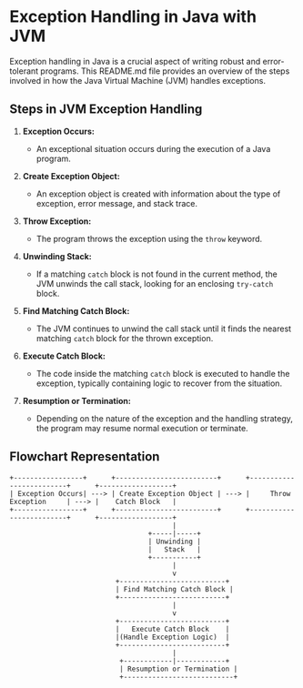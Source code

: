 # Exception Handling in Java with JVM

Exception handling in Java is a crucial aspect of writing robust and error-tolerant programs. This README.md file provides an overview of the steps involved in how the Java Virtual Machine (JVM) handles exceptions.

## Steps in JVM Exception Handling

1. **Exception Occurs:**
    - An exceptional situation occurs during the execution of a Java program.

2. **Create Exception Object:**
    - An exception object is created with information about the type of exception, error message, and stack trace.

3. **Throw Exception:**
    - The program throws the exception using the `throw` keyword.

4. **Unwinding Stack:**
    - If a matching `catch` block is not found in the current method, the JVM unwinds the call stack, looking for an enclosing `try-catch` block.

5. **Find Matching Catch Block:**
    - The JVM continues to unwind the call stack until it finds the nearest matching `catch` block for the thrown exception.

6. **Execute Catch Block:**
    - The code inside the matching `catch` block is executed to handle the exception, typically containing logic to recover from the situation.

7. **Resumption or Termination:**
    - Depending on the nature of the exception and the handling strategy, the program may resume normal execution or terminate.

## Flowchart Representation

```plaintext
+-----------------+      +-------------------------+      +-------------------------+      +------------------+
| Exception Occurs| ---> | Create Exception Object | ---> |     Throw Exception     | ---> |    Catch Block   |
+-----------------+      +-------------------------+      +-------------------------+      +------------------+
                                        |
                                  +-----|-----+
                                  | Unwinding |
                                  |   Stack   |
                                  +-----------+
                                        |
                                        v
                          +--------------------------+
                          | Find Matching Catch Block |
                          +--------------------------+
                                        |
                                        v
                          +--------------------------+
                          |   Execute Catch Block    |
                          |(Handle Exception Logic)  |
                          +--------------------------+
                                        |
                           +------------|------------+
                           | Resumption or Termination |
                           +---------------------------+
```
